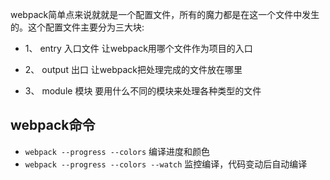 webpack简单点来说就就是一个配置文件，所有的魔力都是在这一个文件中发生的。这个配置文件主要分为三大块:  

- 1、 entry 入口文件   让webpack用哪个文件作为项目的入口  

- 2、 output 出口    让webpack把处理完成的文件放在哪里  

- 3、 module 模块      要用什么不同的模块来处理各种类型的文件

## webpack命令

* `webpack --progress --colors`   编译进度和颜色
* `webpack --progress --colors --watch`   监控编译，代码变动后自动编译


